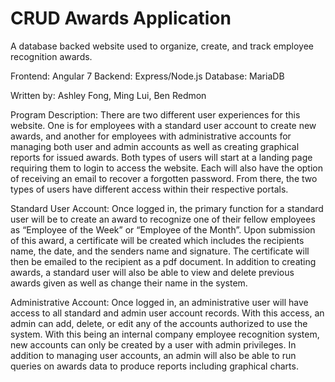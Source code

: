 # CRUD Awards Application
A database backed website used to organize, create, and track employee recognition awards.

Frontend: Angular 7
Backend: Express/Node.js
Database: MariaDB

Written by: Ashley Fong, Ming Lui, Ben Redmon

Program Description: There are two different user experiences for this website. One is for employees with a standard user
account to create new awards, and another for employees with administrative accounts for managing
both user and admin accounts as well as creating graphical reports for issued awards. Both types of
users will start at a landing page requiring them to login to access the website. Each will also have the
option of receiving an email to recover a forgotten password. From there, the two types of users have
different access within their respective portals.

Standard User Account: Once logged in, the primary function for a standard user will be to create an award to recognize one of
their fellow employees as “Employee of the Week” or “Employee of the Month”. Upon submission of
this award, a certificate will be created which includes the recipients name, the date, and the senders
name and signature. The certificate will then be emailed to the recipient as a pdf document. In addition
to creating awards, a standard user will also be able to view and delete previous awards given as well
as change their name in the system.

Administrative Account: Once logged in, an administrative user will have access to all standard and admin user account
records. With this access, an admin can add, delete, or edit any of the accounts authorized to use the
system. With this being an internal company employee recognition system, new accounts can only be
created by a user with admin privileges. In addition to managing user accounts, an admin will also be
able to run queries on awards data to produce reports including graphical charts.
